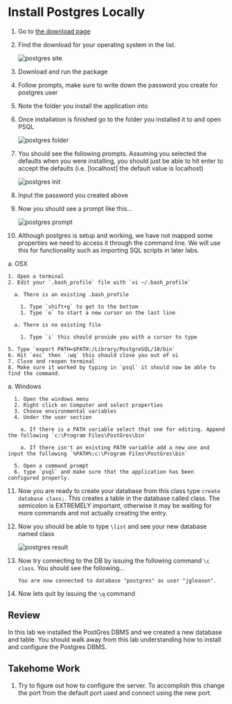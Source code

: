 # Install Postgres Locally

1. Go to [the download page](https://www.postgresql.org/download)
2. Find the download for your operating system in the list. 

    ![postgres site](https://jrgleason.github.io/psql-getting-started/labs/resources/lab1/postgres_site.png "Site List")

3. Download and run the package
4. Follow prompts, make sure to write down the password you create for postgres user
5. Note the folder you install the application into
6. Once installation is finished go to the folder you installed it to and open PSQL

    ![postgres folder](https://jrgleason.github.io/psql-getting-started/labs/resources/lab1/postgres_folder.png "Postgress Folder")

7. You should see the following prompts. Assuming you selected the defaults when you were installing, you should just be able to hit enter to accept the defaults (i.e. [localhost] the default value is localhost)

    ![postgres init](https://jrgleason.github.io/psql-getting-started/labs/resources/lab1/postgres_config.png "Postgres Config")

8. Input the password you created above
9. Now you should see a prompt like this…

    ![postgres prompt](https://jrgleason.github.io/psql-getting-started/labs/resources/lab1/postgres_prompt.png "Postgres Prompt")

10. Although postgres is setup and working, we have not mapped some properties we need to access it through the command line. We will use this for functionality such as importing SQL scripts in later labs.

  a. OSX

    1. Open a terminal 
    2. Edit your `.bash_profile` file with `vi ~/.bash_profile`
      
      a. There is an existing .bash_profile
      
        1. Type `shift+g` to get to the bottom
        1. Type `o` to start a new cursor on the last line
            
      a. There is no existing file
                
        1. Type `i` this should provide you with a cursor to type
      
    5. Type `export PATH=$PATH:/Library/PostgreSQL/10/bin`
    6. Hit `esc` then `:wq` this should close you out of vi
    7. Close and reopen terminal
    8. Make sure it worked by typing in `psql` it should now be able to find the command.
  
  a. Windows

      1. Open the windows menu
      2. Right click on Computer and select properties
      3. Choose environmental variables
      4. Under the user section 
      
        a. If there is a PATH variable select that one for editing. Append the following `c:\Program Files\PostGres\bin`

        a. If there isn't an existing PATH variable add a new one and input the following `%PATH%;c:\Program Files\PostGres\bin`

      5. Open a command prompt
      6. type `psql` and make sure that the application has been configured properly.    

11. Now you are ready to create your database from this class type `create database class;`. This creates a table in the database called class. The semicolon is EXTREMELY important, otherwise it may be waiting for more commands and not actually creating the entry.
12. Now you should be able to type `\list` and see your new database named class

    ![postgres result](https://jrgleason.github.io/psql-getting-started/labs/resources/lab1/postgres_result_add_class.png "Postgres Class")

13. Now try connecting to the DB by issuing the following command `\c class`. You should see the following...

        You are now connected to database "postgres" as user "jgleason".

14. Now lets quit by issuing the `\q` command        

## Review ##

In this lab we installed the PostGres DBMS and we created a new database and table. You should walk away from this lab understanding how to install and configure the Postgres DBMS.

## Takehome Work

1. Try to figure out how to configure the server. To accomplish this change the port from the default port used and connect using the new port. 

